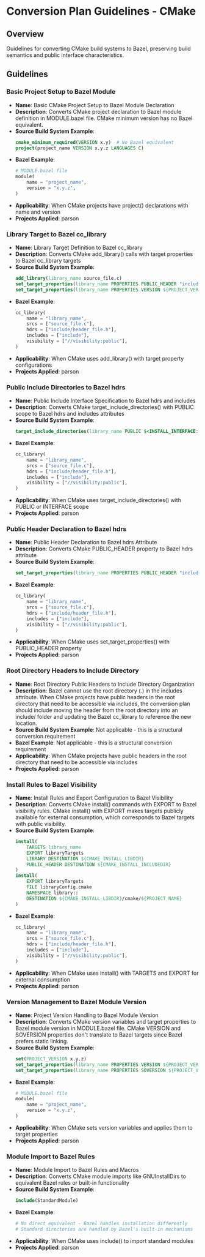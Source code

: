 # Conversion Plan Guidelines - CMake

## Overview
Guidelines for converting CMake build systems to Bazel, preserving build semantics and public interface characteristics.

## Guidelines

### Basic Project Setup to Bazel Module
- **Name**: Basic CMake Project Setup to Bazel Module Declaration
- **Description**: Converts CMake project declaration to Bazel module definition in MODULE.bazel file. CMake minimum version has no Bazel equivalent.
- **Source Build System Example**:
  ```cmake
  cmake_minimum_required(VERSION x.y)  # No Bazel equivalent
  project(project_name VERSION x.y.z LANGUAGES C)
  ```
- **Bazel Example**:
  ```python
  # MODULE.bazel file
  module(
      name = "project_name",
      version = "x.y.z",
  )
  ```
- **Applicability**: When CMake projects have project() declarations with name and version
- **Projects Applied**: parson

### Library Target to Bazel cc_library
- **Name**: Library Target Definition to Bazel cc_library
- **Description**: Converts CMake add_library() calls with target properties to Bazel cc_library targets
- **Source Build System Example**:
  ```cmake
  add_library(library_name source_file.c)
  set_target_properties(library_name PROPERTIES PUBLIC_HEADER "include/header_file.h")
  set_target_properties(library_name PROPERTIES VERSION ${PROJECT_VERSION})
  ```
- **Bazel Example**:
  ```python
  cc_library(
      name = "library_name",
      srcs = ["source_file.c"],
      hdrs = ["include/header_file.h"],
      includes = ["include"],
      visibility = ["//visibility:public"],
  )
  ```
- **Applicability**: When CMake uses add_library() with target property configurations
- **Projects Applied**: parson

### Public Include Directories to Bazel hdrs
- **Name**: Public Include Interface Specification to Bazel hdrs and includes
- **Description**: Converts CMake target_include_directories() with PUBLIC scope to Bazel hdrs and includes attributes
- **Source Build System Example**:
  ```cmake
  target_include_directories(library_name PUBLIC $<INSTALL_INTERFACE:include>)
  ```
- **Bazel Example**:
  ```python
  cc_library(
      name = "library_name",
      srcs = ["source_file.c"],
      hdrs = ["include/header_file.h"],
      includes = ["include"],
      visibility = ["//visibility:public"],
  )
  ```
- **Applicability**: When CMake uses target_include_directories() with PUBLIC or INTERFACE scope
- **Projects Applied**: parson

### Public Header Declaration to Bazel hdrs
- **Name**: Public Header Declaration to Bazel hdrs Attribute
- **Description**: Converts CMake PUBLIC_HEADER property to Bazel hdrs attribute
- **Source Build System Example**:
  ```cmake
  set_target_properties(library_name PROPERTIES PUBLIC_HEADER "include/header_file.h")
  ```
- **Bazel Example**:
  ```python
  cc_library(
      name = "library_name",
      srcs = ["source_file.c"],
      hdrs = ["include/header_file.h"],
      includes = ["include"],
      visibility = ["//visibility:public"],
  )
  ```
- **Applicability**: When CMake uses set_target_properties() with PUBLIC_HEADER property
- **Projects Applied**: parson

### Root Directory Headers to Include Directory
- **Name**: Root Directory Public Headers to Include Directory Organization
- **Description**: Bazel cannot use the root directory (.) in the includes attribute. When CMake projects have public headers in the root directory that need to be accessible via includes, the conversion plan should include moving the header from the root directory into an include/ folder and updating the Bazel cc_library to reference the new location.
- **Source Build System Example**: Not applicable - this is a structural conversion requirement
- **Bazel Example**: Not applicable - this is a structural conversion requirement
- **Applicability**: When CMake projects have public headers in the root directory that need to be accessible via includes
- **Projects Applied**: parson

### Install Rules to Bazel Visibility
- **Name**: Install Rules and Export Configuration to Bazel Visibility
- **Description**: Converts CMake install() commands with EXPORT to Bazel visibility rules. CMake install() with EXPORT makes targets publicly available for external consumption, which corresponds to Bazel targets with public visibility.
- **Source Build System Example**:
  ```cmake
  install(
      TARGETS library_name
      EXPORT libraryTargets
      LIBRARY DESTINATION ${CMAKE_INSTALL_LIBDIR}
      PUBLIC_HEADER DESTINATION ${CMAKE_INSTALL_INCLUDEDIR}
  )
  install(
      EXPORT libraryTargets
      FILE libraryConfig.cmake
      NAMESPACE library::
      DESTINATION ${CMAKE_INSTALL_LIBDIR}/cmake/${PROJECT_NAME}
  )
  ```
- **Bazel Example**:
  ```python
  cc_library(
      name = "library_name",
      srcs = ["source_file.c"],
      hdrs = ["include/header_file.h"],
      includes = ["include"],
      visibility = ["//visibility:public"],
  )
  ```
- **Applicability**: When CMake uses install() with TARGETS and EXPORT for external consumption
- **Projects Applied**: parson

### Version Management to Bazel Module Version
- **Name**: Project Version Handling to Bazel Module Version
- **Description**: Converts CMake version variables and target properties to Bazel module version in MODULE.bazel file. CMake VERSION and SOVERSION properties don't translate to Bazel targets since Bazel prefers static linking.
- **Source Build System Example**:
  ```cmake
  set(PROJECT_VERSION x.y.z)
  set_target_properties(library_name PROPERTIES VERSION ${PROJECT_VERSION})
  set_target_properties(library_name PROPERTIES SOVERSION ${PROJECT_VERSION})
  ```
- **Bazel Example**:
  ```python
  # MODULE.bazel file
  module(
      name = "project_name",
      version = "x.y.z",
  )
  ```
- **Applicability**: When CMake sets version variables and applies them to target properties
- **Projects Applied**: parson

### Module Import to Bazel Rules
- **Name**: Module Import to Bazel Rules and Macros
- **Description**: Converts CMake module imports like GNUInstallDirs to equivalent Bazel rules or built-in functionality
- **Source Build System Example**:
  ```cmake
  include(StandardModule)
  ```
- **Bazel Example**:
  ```python
  # No direct equivalent - Bazel handles installation differently
  # Standard directories are handled by Bazel's built-in mechanisms
  ```
- **Applicability**: When CMake uses include() to import standard modules
- **Projects Applied**: parson
